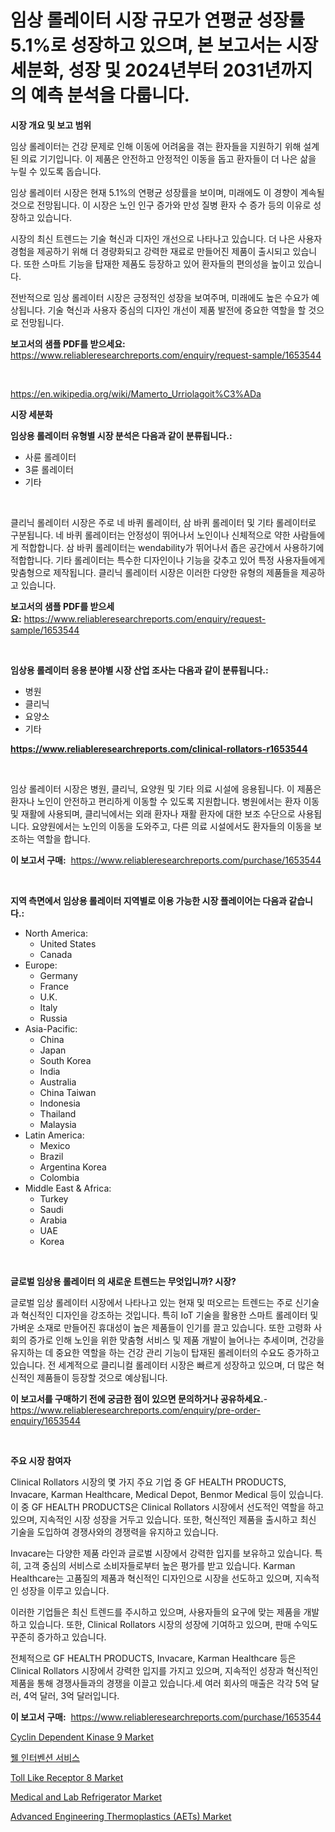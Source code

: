 <p><h1>임상 롤레이터 시장 규모가 연평균 성장률 5.1%로 성장하고 있으며, 본 보고서는 시장 세분화, 성장 및 2024년부터 2031년까지의 예측 분석을 다룹니다.</h1></p><p><strong>시장 개요 및 보고 범위</strong></p>
<p><p>임상 롤레이터는 건강 문제로 인해 이동에 어려움을 겪는 환자들을 지원하기 위해 설계된 의료 기기입니다. 이 제품은 안전하고 안정적인 이동을 돕고 환자들이 더 나은 삶을 누릴 수 있도록 돕습니다. </p><p>임상 롤레이터 시장은 현재 5.1%의 연평균 성장률을 보이며, 미래에도 이 경향이 계속될 것으로 전망됩니다. 이 시장은 노인 인구 증가와 만성 질병 환자 수 증가 등의 이유로 성장하고 있습니다. </p><p>시장의 최신 트렌드는 기술 혁신과 디자인 개선으로 나타나고 있습니다. 더 나은 사용자 경험을 제공하기 위해 더 경량화되고 강력한 재료로 만들어진 제품이 출시되고 있습니다. 또한 스마트 기능을 탑재한 제품도 등장하고 있어 환자들의 편의성을 높이고 있습니다.</p><p>전반적으로 임상 롤레이터 시장은 긍정적인 성장을 보여주며, 미래에도 높은 수요가 예상됩니다. 기술 혁신과 사용자 중심의 디자인 개선이 제품 발전에 중요한 역할을 할 것으로 전망됩니다.</p></p>
<p><strong>보고서의 샘플 PDF를 받으세요:</strong> <a href="https://www.reliableresearchreports.com/enquiry/request-sample/1653544">https://www.reliableresearchreports.com/enquiry/request-sample/1653544</a></p>
<p>&nbsp;</p>
<p><a href="https://en.wikipedia.org/wiki/Mamerto_Urriolagoit%C3%ADa">https://en.wikipedia.org/wiki/Mamerto_Urriolagoit%C3%ADa</a></p>
<p><strong>시장 세분화</strong></p>
<p><strong>임상용 롤레이터 유형별 시장 분석은 다음과 같이 분류됩니다.:</strong></p>
<p><ul><li>사륜 롤레이터</li><li>3륜 롤레이터</li><li>기타</li></ul></p>
<p>&nbsp;</p>
<p><p>클리닉 롤레이터 시장은 주로 네 바퀴 롤레이터, 삼 바퀴 롤레이터 및 기타 롤레이터로 구분됩니다. 네 바퀴 롤레이터는 안정성이 뛰어나서 노인이나 신체적으로 약한 사람들에게 적합합니다. 삼 바퀴 롤레이터는 wendability가 뛰어나서 좁은 공간에서 사용하기에 적합합니다. 기타 롤레이터는 특수한 디자인이나 기능을 갖추고 있어 특정 사용자들에게 맞춤형으로 제작됩니다. 클리닉 롤레이터 시장은 이러한 다양한 유형의 제품들을 제공하고 있습니다.</p></p>
<p><strong>보고서의 샘플 PDF를 받으세요:</strong>&nbsp;<a href="https://www.reliableresearchreports.com/enquiry/request-sample/1653544">https://www.reliableresearchreports.com/enquiry/request-sample/1653544</a></p>
<p>&nbsp;</p>
<p><strong> 임상용 롤레이터 응용 분야별 시장 산업 조사는 다음과 같이 분류됩니다.:</strong></p>
<p><ul><li>병원</li><li>클리닉</li><li>요양소</li><li>기타</li></ul></p>
<p><strong><a href="https://www.reliableresearchreports.com/clinical-rollators-r1653544">https://www.reliableresearchreports.com/clinical-rollators-r1653544</a></strong></p>
<p>&nbsp;</p>
<p><p>임상 롤레이터 시장은 병원, 클리닉, 요양원 및 기타 의료 시설에 응용됩니다. 이 제품은 환자나 노인이 안전하고 편리하게 이동할 수 있도록 지원합니다. 병원에서는 환자 이동 및 재활에 사용되며, 클리닉에서는 외래 환자나 재활 환자에 대한 보조 수단으로 사용됩니다. 요양원에서는 노인의 이동을 도와주고, 다른 의료 시설에서도 환자들의 이동을 보조하는 역할을 합니다.</p></p>
<p><strong>이 보고서 구매:</strong>&nbsp; <a href="https://www.reliableresearchreports.com/purchase/1653544">https://www.reliableresearchreports.com/purchase/1653544</a></p>
<p>&nbsp;</p>
<p><strong>지역 측면에서 임상용 롤레이터 지역별로 이용 가능한 시장 플레이어는 다음과 같습니다.:</strong></p>
<p><ul>
    <li>
        North America:
        <ul>
            <li>United States</li>
            <li>Canada</li>
        </ul>
    </li>
    <li>
        Europe:
        <ul>
            <li>Germany</li>
            <li>France</li>
            <li>U.K.</li>
            <li>Italy</li>
            <li>Russia</li>
        </ul>
    </li>
    <li>
        Asia-Pacific:
        <ul>
            <li>China</li>
            <li>Japan</li>
            <li>South Korea</li>
            <li>India</li>
            <li>Australia</li>
            <li>China Taiwan</li>
            <li>Indonesia</li>
            <li>Thailand</li>
            <li>Malaysia</li>
        </ul>
    </li>
    <li>
        Latin America:
        <ul>
            <li>Mexico</li>
            <li>Brazil</li>
            <li>Argentina Korea</li>
            <li>Colombia</li>
        </ul>
    </li>
    <li>
        Middle East & Africa:
        <ul>
            <li>Turkey</li>
            <li>Saudi</li>
            <li>Arabia</li>
            <li>UAE</li>
            <li>Korea</li>
        </ul>
    </li>
    </ul></p>
<p>&nbsp;</p>
<p><strong>글로벌 임상용 롤레이터 의 새로운 트렌드는 무엇입니까? 시장?</strong></p>
<p><p>글로벌 임상 롤레이터 시장에서 나타나고 있는 현재 및 떠오르는 트렌드는 주로 신기술과 혁신적인 디자인을 강조하는 것입니다. 특히 IoT 기술을 활용한 스마트 롤레이터 및 가벼운 소재로 만들어진 휴대성이 높은 제품들이 인기를 끌고 있습니다. 또한 고령화 사회의 증가로 인해 노인을 위한 맞춤형 서비스 및 제품 개발이 늘어나는 추세이며, 건강을 유지하는 데 중요한 역할을 하는 건강 관리 기능이 탑재된 롤레이터의 수요도 증가하고 있습니다. 전 세계적으로 클리니컬 롤레이터 시장은 빠르게 성장하고 있으며, 더 많은 혁신적인 제품들이 등장할 것으로 예상됩니다.</p></p>
<p><strong>이 보고서를 구매하기 전에 궁금한 점이 있으면 문의하거나 공유하세요.</strong>- <a href="https://www.reliableresearchreports.com/enquiry/pre-order-enquiry/1653544">https://www.reliableresearchreports.com/enquiry/pre-order-enquiry/1653544</a></p>
<p>&nbsp;</p>
<p><strong>주요 시장 참여자</strong></p>
<p><p>Clinical Rollators 시장의 몇 가지 주요 기업 중 GF HEALTH PRODUCTS, Invacare, Karman Healthcare, Medical Depot, Benmor Medical 등이 있습니다. 이 중 GF HEALTH PRODUCTS은 Clinical Rollators 시장에서 선도적인 역할을 하고 있으며, 지속적인 시장 성장을 거두고 있습니다. 또한, 혁신적인 제품을 출시하고 최신 기술을 도입하여 경쟁사와의 경쟁력을 유지하고 있습니다.</p><p>Invacare는 다양한 제품 라인과 글로벌 시장에서 강력한 입지를 보유하고 있습니다. 특히, 고객 중심의 서비스로 소비자들로부터 높은 평가를 받고 있습니다. Karman Healthcare는 고품질의 제품과 혁신적인 디자인으로 시장을 선도하고 있으며, 지속적인 성장을 이루고 있습니다.</p><p>이러한 기업들은 최신 트렌드를 주시하고 있으며, 사용자들의 요구에 맞는 제품을 개발하고 있습니다. 또한, Clinical Rollators 시장의 성장에 기여하고 있으며, 판매 수익도 꾸준히 증가하고 있습니다.</p><p>전체적으로 GF HEALTH PRODUCTS, Invacare, Karman Healthcare 등은 Clinical Rollators 시장에서 강력한 입지를 가지고 있으며, 지속적인 성장과 혁신적인 제품을 통해 경쟁사들과의 경쟁을 이끌고 있습니다.세 여러 회사의 매출은 각각 5억 달러, 4억 달러, 3억 달러입니다.</p></p>
<p><strong>이 보고서 구매:</strong>&nbsp;&nbsp;<a href="https://www.reliableresearchreports.com/purchase/1653544">https://www.reliableresearchreports.com/purchase/1653544</a></p>
<p><p><a href="https://issuu.com/reportprime-2/docs/cyclin-dependent-kinase-9-market-size-2030.pptx">Cyclin Dependent Kinase 9 Market</a></p><p><a href="https://github.com/mithunmistry2258/Market-Research-Report-List-1/blob/main/879333110903.md">웰 인터벤션 서비스</a></p><p><a href="https://issuu.com/reportprime-2/docs/toll-like-receptor-8-market-size-2030.pptx">Toll Like Receptor 8 Market</a></p><p><a href="https://github.com/JameTravis/Market-Research-Report-List-6/blob/main/medical-and-lab-refrigerator-market.md">Medical and Lab Refrigerator Market</a></p><p><a href="https://github.com/vimar16th/Market-Research-Report-List-5/blob/main/advanced-engineering-thermoplastics-aets-market.md">Advanced Engineering Thermoplastics (AETs) Market</a></p></p>